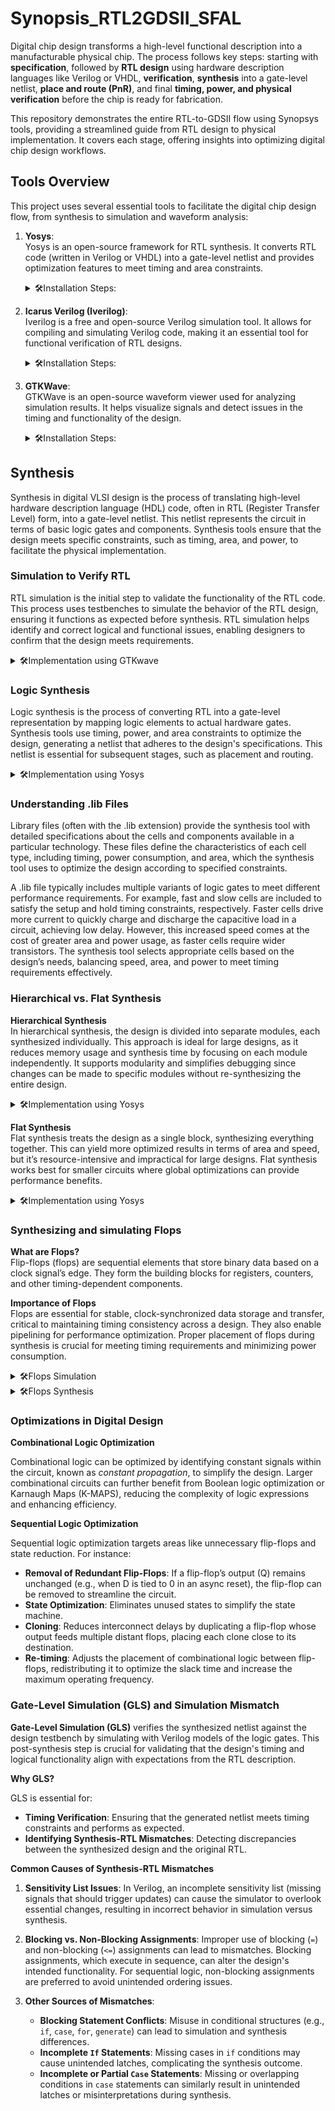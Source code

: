 # Synopsis_RTL2GDSII_SFAL

Digital chip design transforms a high-level functional description into a manufacturable physical chip. The process follows key steps: starting with **specification**, followed by **RTL design** using hardware description languages like Verilog or VHDL, **verification**, **synthesis** into a gate-level netlist, **place and route (PnR)**, and final **timing, power, and physical verification** before the chip is ready for fabrication.

This repository demonstrates the entire RTL-to-GDSII flow using Synopsys tools, providing a streamlined guide from RTL design to physical implementation. It covers each stage, offering insights into optimizing digital chip design workflows.

## Tools Overview

This project uses several essential tools to facilitate the digital chip design flow, from synthesis to simulation and waveform analysis:

1. **Yosys**:  
   Yosys is an open-source framework for RTL synthesis. It converts RTL code (written in Verilog or VHDL) into a gate-level netlist and provides optimization features to meet timing and area constraints.

   <details>
      <summary> 🛠️Installation Steps:</summary>

      ```bash
      git clone https://github.com/YosysHQ/yosys.git
      cd yosys
      sudo apt-get install build-essential clang bison flex \
         libreadline-dev gawk tcl-dev libffi-dev git \
         graphviz xdot pkg-config python3 libboost-system-dev \
         libboost-python-dev libboost-filesystem-dev zlib1g-dev
      make config-gcc
      make 
      sudo make install
     ```

   </details>  

2. **Icarus Verilog (Iverilog)**:  
   Iverilog is a free and open-source Verilog simulation tool. It allows for compiling and simulating Verilog code, making it an essential tool for functional verification of RTL designs.

   <details>
      <summary> 🛠️Installation Steps:</summary>

   ```bash
   sudo apt-get install iverilog
   ```

   </details>

3. **GTKWave**:  
   GTKWave is an open-source waveform viewer used for analyzing simulation results. It helps visualize signals and detect issues in the timing and functionality of the design.

   <details>
      <summary> 🛠️Installation Steps:</summary>

   ```bash
   sudo apt install gtkwave
   ```

   </details>

## Synthesis

Synthesis in digital VLSI design is the process of translating high-level hardware description language (HDL) code, often in RTL (Register Transfer Level) form, into a gate-level netlist. This netlist represents the circuit in terms of basic logic gates and components. Synthesis tools ensure that the design meets specific constraints, such as timing, area, and power, to facilitate the physical implementation.

### Simulation to Verify RTL

RTL simulation is the initial step to validate the functionality of the RTL code. This process uses testbenches to simulate the behavior of the RTL design, ensuring it functions as expected before synthesis. RTL simulation helps identify and correct logical and functional issues, enabling designers to confirm that the design meets requirements.

   <details>
      <summary> 🛠️Implementation using GTKwave</summary>

- **Prepare Verilog Files**
   - Ensure you have:
     - **Verilog source file** (`specfile.v`) — your design under test.
     - **Testbench file** (`testbench.v`) — provides input stimulus and checks the output.

- **Run Icarus Verilog**
   - Use Icarus Verilog to compile your files and create an executable:
     ```bash
     iverilog <specfile.v> <testbench.v>
     ```
   - This produces an `a.out` executable file.

- **Execute Simulation to Generate a VCD File**
   - Run the `a.out` file to generate a **Value Change Dump (VCD)** file:
     ```bash
     ./a.out
     ```
   - This creates `file.vcd`, which stores signal changes over time.

- **View Simulation in GTKWave**
   - Open the `.vcd` file in GTKWave to analyze the simulation:
     ```bash
     gtkwave file.vcd
     ```
   - Inspect signal waveforms and verify design functionality in GTKWave.

![Alt text](<_docs/synthesisP1_1.png>)

   </details>

### Logic Synthesis

Logic synthesis is the process of converting RTL into a gate-level representation by mapping logic elements to actual hardware gates. Synthesis tools use timing, power, and area constraints to optimize the design, generating a netlist that adheres to the design's specifications. This netlist is essential for subsequent stages, such as placement and routing.

   <details>
      <summary> 🛠️Implementation using Yosys</summary>

- **Load the Library**
   - Load the standard cell library to define available cells for synthesis:
     ```bash
     read_liberty -lib <library_path>/<library_file>.lib
     ```

- **Load the RTL Design**
   - Load your Verilog RTL design file:
     ```bash
     read_verilog <design_file>.v
     ```

- **Declare the Top Module**
   - Specify the top-level module to be synthesized:
     ```bash
     synth -top <top_module_name>
     ```

- **Run the Synthesis**
   - Perform the synthesis step, mapping the design to the cells in the library:
     ```bash
     abc -liberty <library_path>/<library_file>.lib
     ```

- **Generate the Netlist Verilog File**
   - Write the synthesized design to a Verilog file. Use `-noattr` to avoid additional attributes:
     ```bash
     write_verilog -noattr <output_netlist_file>.v
     ```
![Alt text](<_docs/synthesisP2_1.png>)
- **View the Output Summary**
   - A summary of the synthesis results, including details on used cells and wiring, will be displayed.

- **View Flow Chart of Cells and Wires**
   - Use the `show` command to generate a flow chart of the synthesized design:

![Alt text](<_docs/synthesisP2_2.png>)
   </details>

### Understanding .lib Files

Library files (often with the .lib extension) provide the synthesis tool with detailed specifications about the cells and components available in a particular technology. These files define the characteristics of each cell type, including timing, power consumption, and area, which the synthesis tool uses to optimize the design according to specified constraints.

A .lib file typically includes multiple variants of logic gates to meet different performance requirements. For example, fast and slow cells are included to satisfy the setup and hold timing constraints, respectively. Faster cells drive more current to quickly charge and discharge the capacitive load in a circuit, achieving low delay. However, this increased speed comes at the cost of greater area and power usage, as faster cells require wider transistors. The synthesis tool selects appropriate cells based on the design’s needs, balancing speed, area, and power to meet timing requirements effectively.

### Hierarchical vs. Flat Synthesis

**Hierarchical Synthesis**  
In hierarchical synthesis, the design is divided into separate modules, each synthesized individually. This approach is ideal for large designs, as it reduces memory usage and synthesis time by focusing on each module independently. It supports modularity and simplifies debugging since changes can be made to specific modules without re-synthesizing the entire design.

<details>
<summary> 🛠️Implementation using Yosys</summary>

By default, synthesizing a top-level module in Yosys employs hierarchical synthesis, where the hierarchy in the generated netlist is maintained. This can be observed in the example below, where both the block diagram and the generated netlist showcase the preserved module hierarchy.
![Alt text](<_docs/synthesisP3_1.png>)
![Alt text](<_docs/synthesisP3_2.png>)

</details>

**Flat Synthesis**  
Flat synthesis treats the design as a single block, synthesizing everything together. This can yield more optimized results in terms of area and speed, but it’s resource-intensive and impractical for large designs. Flat synthesis works best for smaller circuits where global optimizations can provide performance benefits.

<details>
<summary> 🛠️Implementation using Yosys</summary>

The `flatten` command in Yosys converts the design to a flat structure, eliminating all hierarchy. This transformation can be seen in the example below, where the figures illustrate the loss of hierarchy in the flattened design.
![Alt text](<_docs/synthesisP3_3.png>)
![Alt text](<_docs/synthesisP3_4.png>)

</details>

### Synthesizing and simulating Flops

**What are Flops?**  
Flip-flops (flops) are sequential elements that store binary data based on a clock signal’s edge. They form the building blocks for registers, counters, and other timing-dependent components.

**Importance of Flops**  
Flops are essential for stable, clock-synchronized data storage and transfer, critical to maintaining timing consistency across a design. They also enable pipelining for performance optimization. Proper placement of flops during synthesis is crucial for meeting timing requirements and minimizing power consumption.

<details>
<summary> 🛠️Flops Simulation</summary>

**Synchronous vs. Asynchronous Flip-Flops**  

- **Synchronous Flip-Flops**: These flip-flops change state only in response to a clock signal, making them ideal for designs where timing control is critical. All data transitions are aligned to the clock, ensuring predictable behavior.
- **Asynchronous Flip-Flops**: These flip-flops can change state independently of the clock, triggered directly by inputs. While they allow faster responses to changes, they can introduce timing uncertainty, making them suitable for specific cases like asynchronous resets.

**Set-Reset Flip-Flops**  

- Set/reset flip-flops have dedicated **set** or **reset** inputs to force the output to a high (set) or low (reset) state, overriding other inputs. These are useful for initializing states or enforcing specific conditions at any time during operation.

Below is a screenshot showing RTL code examples of these flip-flops and their corresponding simulation waveforms.
![Alt text](_docs/synthesisP4_0.png)
Synchronous reset
![Alt text](_docs/synthesisP4_3.png)
Asynchronous reset
![Alt text](_docs/synthesisP4_1.png)
Asynchronous set
![Alt text](_docs/synthesisP4_2.png)

</details>

<details>
<summary> 🛠️Flops Synthesis</summary>

Asynchronous reset
![Alt text](<_docs/synthesisP5_1.png>)
Synchronous reset
![Alt text](<_docs/synthesisP5_2.png>)
Synchronous reset : Note the interesting optimization in synthesized design
![Alt text](<_docs/synthesisP5_3.png>)
</details>

### Optimizations in Digital Design

**Combinational Logic Optimization**

Combinational logic can be optimized by identifying constant signals within the circuit, known as *constant propagation*, to simplify the design. Larger combinational circuits can further benefit from Boolean logic optimization or Karnaugh Maps (K-MAPS), reducing the complexity of logic expressions and enhancing efficiency.

**Sequential Logic Optimization**

Sequential logic optimization targets areas like unnecessary flip-flops and state reduction. For instance:

- **Removal of Redundant Flip-Flops**: If a flip-flop’s output (Q) remains unchanged (e.g., when D is tied to 0 in an async reset), the flip-flop can be removed to streamline the circuit.
- **State Optimization**: Eliminates unused states to simplify the state machine.
- **Cloning**: Reduces interconnect delays by duplicating a flip-flop whose output feeds multiple distant flops, placing each clone close to its destination.
- **Re-timing**: Adjusts the placement of combinational logic between flip-flops, redistributing it to optimize the slack time and increase the maximum operating frequency.

### Gate-Level Simulation (GLS) and Simulation Mismatch

**Gate-Level Simulation (GLS)** verifies the synthesized netlist against the design testbench by simulating with Verilog models of the logic gates. This post-synthesis step is crucial for validating that the design's timing and logical functionality align with expectations from the RTL description.

**Why GLS?**

GLS is essential for:

- **Timing Verification**: Ensuring that the generated netlist meets timing constraints and performs as expected.
- **Identifying Synthesis-RTL Mismatches**: Detecting discrepancies between the synthesized design and the original RTL.

**Common Causes of Synthesis-RTL Mismatches**

1. **Sensitivity List Issues**: In Verilog, an incomplete sensitivity list (missing signals that should trigger updates) can cause the simulator to overlook essential changes, resulting in incorrect behavior in simulation versus synthesis.

2. **Blocking vs. Non-Blocking Assignments**: Improper use of blocking (`=`) and non-blocking (`<=`) assignments can lead to mismatches. Blocking assignments, which execute in sequence, can alter the design's intended functionality. For sequential logic, non-blocking assignments are preferred to avoid unintended ordering issues.

3. **Other Sources of Mismatches**:
   - **Blocking Statement Conflicts**: Misuse in conditional structures (e.g., `if`, `case`, `for`, `generate`) can lead to simulation and synthesis differences.
   - **Incomplete `If` Statements**: Missing cases in `if` conditions may cause unintended latches, complicating the synthesis outcome.
   - **Incomplete or Partial `Case` Statements**: Missing or overlapping conditions in `case` statements can similarly result in unintended latches or misinterpretations during synthesis.

